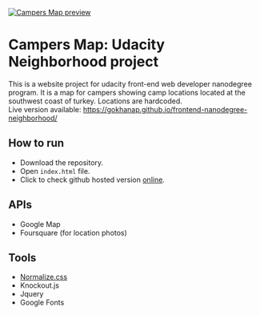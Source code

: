 [![Campers Map preview](https://gokhanapaydin.com/img/project4_1200.jpg)](https://gokhanap.github.io/frontend-nanodegree-neighborhood/)


# Campers Map: Udacity Neighborhood project

This is a website project for udacity front-end web developer nanodegree program.
It is a map for campers showing camp locations located at the southwest coast of turkey.
Locations are hardcoded.  
Live version available: https://gokhanap.github.io/frontend-nanodegree-neighborhood/



## How to run
- Download the repository.
- Open `index.html` file.
- Click to check github hosted version [online](https://gokhanap.github.io/frontend-nanodegree-neighborhood/index.html).

## APIs
- Google Map
- Foursquare (for location photos)

## Tools
- [Normalize.css](https://necolas.github.io/normalize.css/)
- Knockout.js
- Jquery
- Google Fonts
